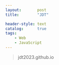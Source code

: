 ```yaml
---
layout:       post
title:        "JDT"

header-style: text
catalog:      true
tags:
    - Web
    - JavaScript
---
```


> jdt2023.github.io
